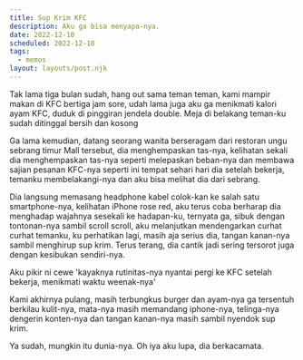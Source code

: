 ```yaml
---
title: Sup Krim KFC
description: Aku ga bisa menyapa-nya.
date: 2022-12-10
scheduled: 2022-12-10
tags:
  - memos
layout: layouts/post.njk
---
```


Tak lama tiga bulan sudah, hang out sama teman teman, kami mampir makan di KFC bertiga jam sore, udah lama juga aku ga menikmati kalori ayam KFC, duduk di pinggiran jendela double. Meja di belakang teman-ku sudah ditinggal bersih dan kosong

Ga lama kemudian, datang seorang wanita berseragam dari restoran ungu sebrang timur Mall tersebut, dia menghempaskan tas-nya, kelihatan sekali dia menghempaskan tas-nya seperti melepaskan beban-nya dan membawa sajian pesanan KFC-nya seperti ini tempat sehari hari dia setelah bekerja, temanku membelakangi-nya dan aku bisa melihat dia dari sebrang.

Dia langsung memasang headphone kabel colok-kan ke salah satu smartphone-nya, kelihatan iPhone rose red, aku terus coba berharap dia menghadap wajahnya sesekali ke hadapan-ku, ternyata ga, sibuk dengan tontonan-nya sambil scroll scroll, aku melanjutkan mendengarkan curhat curhat temanku, ku perhatikan lagi, masih aja serius dia, tangan kanan-nya sambil menghirup sup krim. Terus terang, dia cantik jadi sering tersorot juga dengan kesibukan sendiri-nya.

Aku pikir ni cewe 'kayaknya rutinitas-nya nyantai pergi ke KFC setelah bekerja, menikmati waktu weenak-nya'

Kami akhirnya pulang, masih terbungkus burger dan ayam-nya ga tersentuh berkilau kulit-nya, mata-nya masih memandang iphone-nya, telinga-nya dengerin konten-nya dan tangan kanan-nya masih sambil nyendok sup krim.

Ya sudah, mungkin itu dunia-nya. Oh iya aku lupa, dia berkacamata.